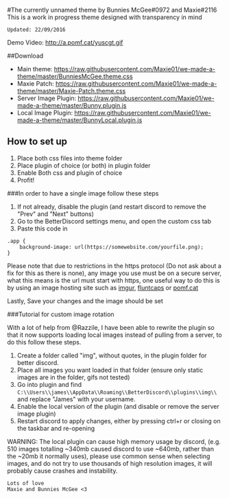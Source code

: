 #The currently unnamed theme by Bunnies McGee#0972 and Maxie#2116
This is a work in progress theme designed with transparency in mind  

`Updated: 22/09/2016`

Demo Video: http://a.pomf.cat/yuscgt.gif

##Download
- Main theme: https://raw.githubusercontent.com/Maxie01/we-made-a-theme/master/BunniesMcGee.theme.css
- Maxie Patch: https://raw.githubusercontent.com/Maxie01/we-made-a-theme/master/Maxie-Patch.theme.css
- Server Image Plugin: https://raw.githubusercontent.com/Maxie01/we-made-a-theme/master/Bunny.plugin.js
- Local Image Plugin: https://raw.githubusercontent.com/Maxie01/we-made-a-theme/master/BunnyLocal.plugin.js

## How to set up

1. Place both css files into theme folder
2. Place plugin of choice (or both) in plugin folder
3. Enable Both css and plugin of choice
4. Profit!

###In order to have a single image follow these steps
1. If not already, disable the plugin (and restart discord to remove the "Prev" and "Next" buttons)
2. Go to the BetterDiscord settings menu, and open the custom css tab
3. Paste this code in
```
.app {
    background-image: url(https://somewebsite.com/yourfile.png);
}
```

Please note that due to restrictions in the https protocol (Do not ask about a fix for this as there is none), any image you use must be on a secure server, what this means is the url must start with https, one useful way to do this is by using an image hosting site such as [imgur](https://imgur.com), [fluntcaps](https://fluntcaps.me) or [pomf.cat](https://pomf.cat/)

Lastly, Save your changes and the image should be set

###Tutorial for custom image rotation

With a lot of help from @Razzile, I have been able to rewrite the plugin so that it now supports loading local images instead of pulling from a server, to do this follow these steps.

1. Create a folder called "img", without quotes, in the plugin folder for better discord.
2. Place all images you want loaded in that folder (ensure only static images are in the folder, gifs not tested)
3. Go into plugin and find `C:\\Users\\james\\AppData\\Roaming\\BetterDiscord\\plugins\\img\\` and replace "James" with your username.
4. Enable the local version of the plugin (and disable or remove the server image plugin)
5. Restart discord to apply changes, either by pressing ctrl+r or closing on the taskbar and re-opening

WARNING: The local plugin can cause high memory usage by discord, (e.g. 510 images totalling ~340mb caused discord to use ~640mb, rather than the ~20mb it normally uses), please use common sense when selecting images, and do not try to use thousands of high resolution images, it will probably cause crashes and instability.

```
Lots of love
Maxie and Bunnies McGee <3
```
